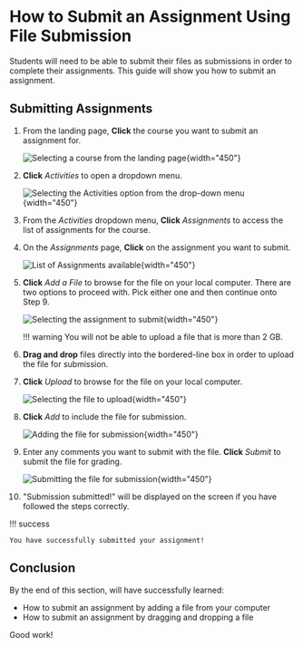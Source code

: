 # How to Submit an Assignment Using File Submission

Students will need to be able to submit their files as submissions in order to complete their assignments. This guide will show you how to submit an assignment.

## Submitting Assignments

1. From the landing page, **Click** the course you want to submit an assignment for.

     ![Selecting a course from the landing page](photos/submit_assignments/courses.png){width="450"}
   <!-- We will now be selecting the COMP 2121 course. -->

2. **Click** *Activities* to open a dropdown menu.

     ![Selecting the Activities option from the drop-down menu](photos/submit_assignments/assignment_drop_down.png){width="450"}
   <!-- We will now be selecting the Assignments option. -->

3. From the *Activities* dropdown menu, **Click** *Assignments* to access the list of assignments for the course.
   <!-- We will now be selecting the Assignment 3 option. -->

4. On the *Assignments* page, **Click** on the assignment you want to submit.

     ![List of Assignments available](photos/submit_assignments/assignments.png){width="450"}
   <!-- We will now be clicking on Assignment 3 to submit. -->

5. **Click** *Add a File* to browse for the file on your local computer. There are two options to proceed with. Pick either one and then continue onto Step 9.

     ![Selecting the assignment to submit](photos/submit_assignments/assignment3.png){width="450"}

    !!! warning
        You will not be able to upload a file that is more than 2 GB.

6. **Drag and drop** files directly into the bordered-line box in order to upload the file for submission.

7. **Click** *Upload* to browse for the file on your local computer.

     ![Selecting the file to upload](photos/submit_assignments/upload.png){width="450"}
   <!-- We will now be selecting the file to upload. -->

8. **Click** *Add* to include the file for submission.

     ![Adding the file for submission](photos/submit_assignments/add-file.png){width="450"}

9. Enter any comments you want to submit with the file. **Click** *Submit* to submit the file for grading.

     ![Submitting the file for submission](photos/submit_assignments/submit.png){width="450"}

10. "Submission submitted!" will be displayed on the screen if you have followed the steps correctly.

!!! success

    You have successfully submitted your assignment!

## Conclusion

By the end of this section, will have successfully learned:

* How to submit an assignment by adding a file from your computer
* How to submit an assignment by dragging and dropping a file

Good work!
